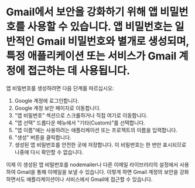 # Gmail에서 보안을 강화하기 위해 앱 비밀번호를 사용할 수 있습니다. 앱 비밀번호는 일반적인 Gmail 비밀번호와 별개로 생성되며, 특정 애플리케이션 또는 서비스가 Gmail 계정에 접근하는 데 사용됩니다.

앱 비밀번호를 생성하려면 다음 단계를 따르십시오:

1. Google 계정에 로그인합니다.
2. Google 계정 보안 페이지로 이동합니다.
3. "앱 비밀번호" 섹션으로 스크롤하거나 직접 여기로 이동합니다.
4. "앱 선택" 드롭다운 메뉴에서 "기타(Custom)"를 선택합니다.
5. "앱 이름"에는 사용하려는 애플리케이션 또는 프로젝트의 이름을 입력합니다.
6. "생성" 버튼을 클릭합니다.
7. 생성된 앱 비밀번호를 안전한 곳에 저장합니다. 이 비밀번호는 한 번만 표시되므로 나중에 다시 확인할 수 없습니다.

이제 이 생성된 앱 비밀번호를 nodemailer나 다른 이메일 라이브러리의 설정에서 사용하여 Gmail을 통해 이메일을 보낼 수 있습니다. 이렇게 하면 Gmail 계정의 보안을 강화하면서도 애플리케이션이나 서비스에서 Gmail에 접근할 수 있습니다.
